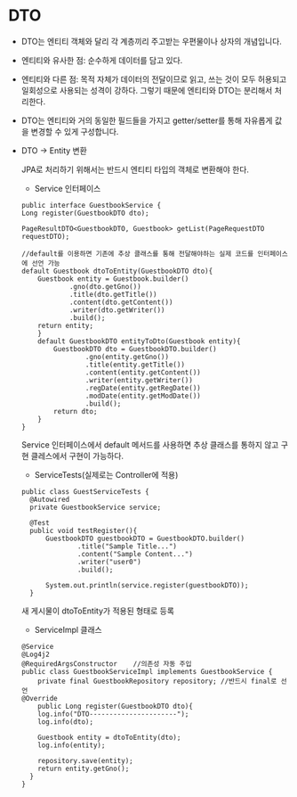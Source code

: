 # DTO

- DTO는 엔티티 객체와 달리 각 계층끼리 주고받는 우편물이나 상자의 개념입니다.

- 엔티티와 유사한 점: 순수하게 데이터를 담고 있다.

- 엔티티와 다른 점: 목적 자체가 데이터의 전달이므로 읽고, 쓰는 것이 모두 허용되고 일회성으로 사용되는 성격이 강하다.
그렇기 때문에 엔티티와 DTO는 분리해서 처리한다.

- DTO는 엔티티와 거의 동일한 필드들을 가지고 getter/setter를 통해 자유롭게 값을 변경할 수 있게 구성합니다.
- DTO -> Entity 변환

  JPA로 처리하기 위해서는 반드시 엔티티 타입의 객체로 변환해야 한다.
  - Service 인터페이스
  ```
  public interface GuestbookService {
  Long register(GuestbookDTO dto);

  PageResultDTO<GuestbookDTO, Guestbook> getList(PageRequestDTO requestDTO);

  //default를 이용하면 기존에 추상 클래스를 통해 전달해야하는 실제 코드를 인터페이스에 선언 가능
  default Guestbook dtoToEntity(GuestbookDTO dto){
      Guestbook entity = Guestbook.builder()
              .gno(dto.getGno())
              .title(dto.getTitle())
              .content(dto.getContent())
              .writer(dto.getWriter())
              .build();
      return entity;
      }
      default GuestbookDTO entityToDto(Guestbook entity){
          GuestbookDTO dto = GuestbookDTO.builder()
                  .gno(entity.getGno())
                  .title(entity.getTitle())
                  .content(entity.getContent())
                  .writer(entity.getWriter())
                  .regDate(entity.getRegDate())
                  .modDate(entity.getModDate())
                  .build();
          return dto;
      }
  }
  ```
  Service 인터페이스에서 default 메서드를 사용하면 추상 클래스를 통하지 않고 구현 클레스에서 구현이 가능하다.
  
  - ServiceTests(실제로는 Controller에 적용)
  ```
  public class GuestServiceTests {
    @Autowired
    private GuestbookService service;

    @Test
    public void testRegister(){
        GuestbookDTO guestbookDTO = GuestbookDTO.builder()
                .title("Sample Title...")
                .content("Sample Content...")
                .writer("user0")
                .build();

        System.out.println(service.register(guestbookDTO));
    }
  ```
  새 게시물이 dtoToEntity가 적용된 형태로 등록 
  
  - ServiceImpl 클래스
  ```
  @Service
  @Log4j2
  @RequiredArgsConstructor    //의존성 자동 주입
  public class GuestbookServiceImpl implements GuestbookService {
      private final GuestbookRepository repository; //반드시 final로 선언
  @Override
      public Long register(GuestbookDTO dto){
      log.info("DTO----------------------");
      log.info(dto);

      Guestbook entity = dtoToEntity(dto);
      log.info(entity);

      repository.save(entity);
      return entity.getGno();
    }
  }
  ```

